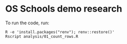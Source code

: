 # OS Schools demo research

To run the code, run:

    R -e 'install.packages("renv"); renv::restore()'
    Rscript analysis/01_count_rows.R 

